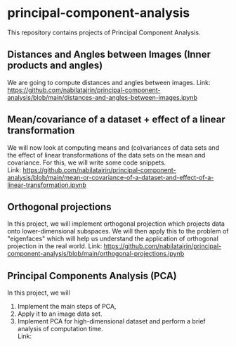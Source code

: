 # principal-component-analysis
This repository contains projects of Principal Component Analysis.

## Distances and Angles between Images (Inner products and angles)
We are going to compute distances and angles between images.
Link: https://github.com/nabilatajrin/principal-component-analysis/blob/main/distances-and-angles-between-images.ipynb

## Mean/covariance of a dataset + effect of a linear transformation
We will now look at computing means and (co)variances of data sets and the effect of linear transformations of the data sets on the mean and covariance. For this, we will write some code snippets.<br>
Link: https://github.com/nabilatajrin/principal-component-analysis/blob/main/mean-or-covariance-of-a-dataset-and-effect-of-a-linear-transformation.ipynb

## Orthogonal projections
In this project, we will implement orthogonal projection which projects data onto lower-dimensional subspaces. We will then apply this to the problem of "eigenfaces" which will help us understand the application of orthogonal projection in the real world.
Link: https://github.com/nabilatajrin/principal-component-analysis/blob/main/orthogonal-projections.ipynb

## Principal Components Analysis (PCA)
In this project, we will <br>
1. Implement the main steps of PCA, <br>
2. Apply it to an image data set.
3. Implement PCA for high-dimensional dataset and perform a brief analysis of computation time. <br>
Link: 
